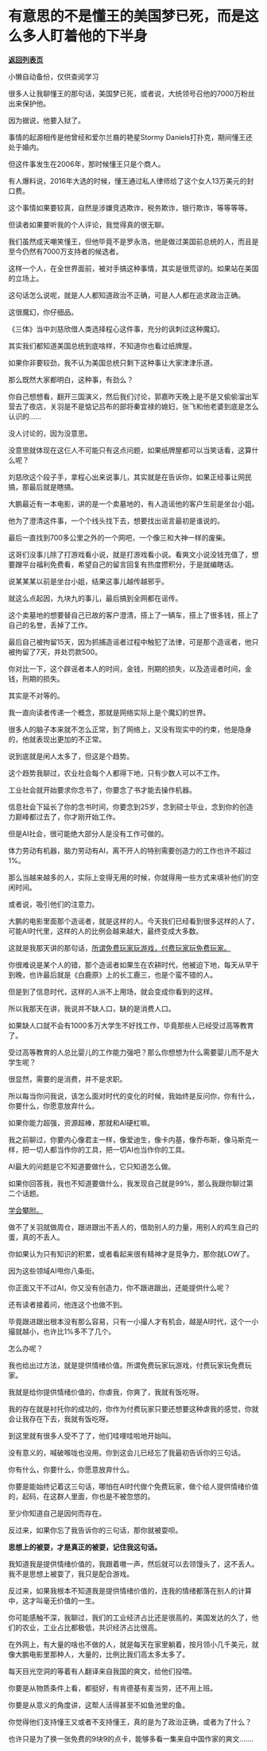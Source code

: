 # 有意思的不是懂王的美国梦已死，而是这么多人盯着他的下半身

[**返回列表页**](/gzh/记忆承载3)

小懒自动备份，仅供查阅学习

很多人让我聊懂王的那句话，美国梦已死，或者说，大统领号召他的7000万粉丝出来保护他。

因为据说，他要入狱了。

事情的起源相传是他曾经和爱尔兰裔的艳星Stormy Daniels打扑克，期间懂王还处于婚内。

但这件事发生在2006年，那时候懂王只是个商人。  

有人爆料说，2016年大选的时候，懂王通过私人律师给了这个女人13万美元的封口费。

这个事情如果要较真，自然是涉嫌竞选欺诈，税务欺诈，银行欺诈，等等等等。  

但读者如果要听我的个人评论，我觉得真的很无聊。  

我们虽然成天嘲笑懂王，但他毕竟不是罗永浩，他是做过美国前总统的人，而且是至今仍然有7000万支持者的候选者。  

这样一个人，在全世界面前，被对手搞这种事情，其实是很荒谬的。如果站在美国的立场上。

这句话怎么说呢，就是人人都知道政治不正确，可是人人都在追求政治正确。  

这很魔幻，你仔细品。

《三体》当中刘慈欣借人类选择程心这件事，充分的讽刺过这种魔幻。  

其实我们都知道美国总统到底啥样，不知道你也看过纸牌屋。  

如果你非要较劲，我不认为美国总统只剩下这种事让大家津津乐道。  

那么既然大家都明白，这种事，有劲么？  

你自己想想看，翻开三国演义，然后我们讨论，郭嘉昨天晚上是不是又偷偷溜出军营去了夜店，关羽是不是惦记吕布的部将秦宜禄的媳妇，张飞和他老婆到底是怎么认识的......  

没人讨论的，因为没意思。  

没意思就体现在这仨人不可能只有这点问题，如果纸牌屋都可以当笑话看，这算什么呢？  

刘慈欣这个段子手，拿程心出来说事儿，其实就是在告诉你，如果正经事让网民搞，那最后就是瞎搞。  

大鹏最近有一本电影，讲的是一个卖墓地的，有人造谣他的客户生前是坐台小姐。  

他为了澄清这件事，一个个线头找下去，想要找出谣言最初是谁说的。

最后一直找到700多公里之外的一个网吧，一个像三和大神一样的废柴。  

这哥们没事儿除了打游戏看小说，就是打游戏看小说。看爽文小说没钱充值了，想要蹭平台福利免费看，希望自己的留言回复有热度攒积分，于是就编瞎话。

说某某某以前是坐台小姐，结果这事儿越传越邪乎。

就这么点起因，九块九的事儿，最后搞到全网都在谣传。

这个卖墓地的想要替自己已故的客户澄清，搭上了一辆车，搭上了很多钱，搭上了自己的名誉，丢掉了工作。  

最后自己被拘留15天，因为抓捕造谣者过程中触犯了法律，可是那个造谣者，他只被拘留了7天，并处罚款500。  

你对比一下，这个辟谣者本人的时间，金钱，刑期的损失，以及造谣者时间，金钱，刑期的损失。  

其实是不对等的。  

我一直向读者传递一个概念，那就是网络实际上是个魔幻的世界。  

很多人的脑子本来就不怎么正常，到了网络上，又没有现实中的约束，他是隐身的，他就表现出更加的不正常。  

说到底就是闲人太多了，但这是个趋势。  

这个趋势我聊过，农业社会每个人都得下地，只有少数人可以不工作。  

工业社会就开始要求你念书了，你要念了书才能去操作机器。  

信息社会下延长了你的念书时间，你要念到25岁，念到硕士毕业，念到你的创造力巅峰都过去了，你才刚开始工作。

但是AI社会，很可能绝大部分人是没有工作可做的。  

体力劳动有机器，脑力劳动有AI，离不开人的特别需要创造力的工作也许不超过1%。  

那么当越来越多的人，实际上变得无用的时候，你就得用一些方式来填补他们的空闲时间。  

或者说，吸引他们的注意力。  

大鹏的电影里面那个造谣者，就是这样的人。今天我们已经看到很多这样的人了，可能AI时代里，这样的人的比例会越来越大，最终变成大多数。

这就是我那天讲的那句话，[所谓免费玩家玩游戏，付费玩家玩免费玩家。](http://mp.weixin.qq.com/s?__biz=MzU3NDc5Nzc0NQ==&mid=2247523277&idx=1&sn=865d90ed37c70f8abe3c1cab0351d3fd&chksm=fd2e3913ca59b00546f80d1f4ec80b8d13c00a32dfffc62cffb8a9638035cc15eebe5d5eb947&scene=21#wechat_redirect)  

你很难说是某个人的错，那个造谣者如果生在农耕时代，他被迫下地，每天从早干到晚，也许最后就是《白鹿原》上的长工鹿三，也是个蛮不错的人。  

但是到了信息时代，这样的人派不上用场，就会变成你看到的这样。  

所以我那天在讲，我说并不缺人口，缺的是消费人口。  

如果缺人口就不会有1000多万大学生不好找工作，毕竟那些人已经受过高等教育了。  

受过高等教育的人总比婴儿的工作能力强吧？那么你想想为什么需要婴儿而不是大学生呢？  

很显然，需要的是消费，并不是求职。

所以每当你问我说，该怎么面对时代的变化的时候，我始终是反问你，你有什么，你要什么，你愿意放弃什么。

如果你能力超强，资源超棒，那就和AI硬杠嘛。  

我之前聊过，你要内心像君主一样，像爱迪生，像卡内基，像乔布斯，像马斯克一样，把一切人都当作你的工具，把一切AI也当作你的工具。  

AI最大的问题是它不知道要做什么，它只知道怎么做。  

如果你回答我，我也不知道要做什么，我发现自己就是99%，那么我跟你聊过第二个话题。  

[学会攀附。](http://mp.weixin.qq.com/s?__biz=MzU3NDc5Nzc0NQ==&mid=2247523202&idx=1&sn=d0ef6e3df95afd2f2ee89301de833ca5&chksm=fd2e395cca59b04a0b639ed9ea15f0f0e03c59d5ccd0c328c500b69d2dd75f8488f7a7458bba&scene=21#wechat_redirect)  

做不了关羽就做周仓，跟进跟出不丢人的，借助别人的力量，用别人的鸡生自己的蛋，真的不丢人。  

你如果认为只有知识的积累，或者看起来很有精神才是竞争力，那你就LOW了。  

因为这些领域AI甩你八条街。

你正面又干不过AI，你又没有创造力，你不跟进跟出，还能提供什么呢？  

还有读者接着问，他连这个也做不到。  

毕竟跟进跟出根本没有那么容易，只有一小撮人才有机会，越是AI时代，这个一小撮就越小，也许比1%多不了几个。

怎么办呢？  

我也给出过方法，就是提供情绪价值。所谓免费玩家玩游戏，付费玩家玩免费玩家。

我就是给你提供情绪价值的，你虐我，你爽了，我就有饭吃呀。

我的存在就是衬托你的成功的，你作为付费玩家只要还想要这种虐我的感觉，你就会让我存在下去，我就有饭吃呀。

到这里就有很多人受不了了，他们哇哩哇啦地开始叫。  

没有意义的，喊破喉咙也没用。你到这会儿已经忘了我最初告诉你的三句话。  

你有什么，你要什么，你愿意放弃什么。

你要是能始终记着这三句话，哪怕在AI时代做个免费玩家，做个给人提供情绪价值的，起码，在这群人里面，你也是不被忽悠的。  

至少你知道自己是因何而存在。

反过来，如果你忘了我告诉你的三句话，那你就被耍呗。  

 **思想上的被耍，才是真正的被耍，记住我这句话。**

我知道我是提供情绪价值的，我跟着嗷一声，然后就可以去领馒头了，这不丢人。我不是思想上被耍了，我只是配合游戏。  

反过来，如果我根本不知道我是提供情绪价值的，连我的情绪都落在别人的计算中，这才叫毫无价值的一生。

你可能感触不深，我聊过，我们的工业经济占比还是很高的，美国发达的久了，他们的农业，工业占比都极低，共识经济占比很高。  

在外网上，有大量的啥也不做的人，就是每天在家里躺着，按月领小几千美元，就像大鹏电影里那种人，大量的，比例比我们高太多太多了。  

每天目光空洞的等着有人翻译来自我国的爽文，给他们投喂。  

你要是从物质条件上看，都挺好，有肯德基有麦当劳，还不用上班。

你要是从意义的角度讲，这帮人活得甚至不如鱼池里的鱼。  

你觉得他们支持懂王又或者不支持懂王，真的是为了政治正确，或者为了什么？

也许只是为了换一张免费的9块9的点卡，能够多看一集来自中国作家的爽文.......

